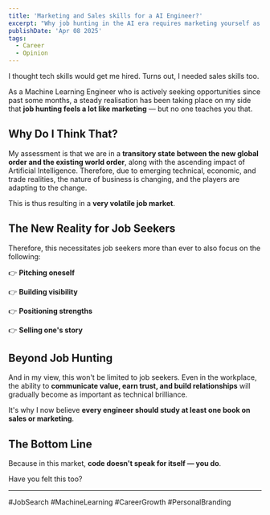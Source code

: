 ```yaml
---
title: 'Marketing and Sales skills for a AI Engineer?'
excerpt: "Why job hunting in the AI era requires marketing yourself as much as mastering algorithms - lessons from an ML engineer's job search. In today's volatile job market, technical skills alone aren't enough."
publishDate: 'Apr 08 2025'
tags:
  - Career
  - Opinion
---
```


I thought tech skills would get me hired. Turns out, I needed sales skills too.

As a Machine Learning Engineer who is actively seeking opportunities since past some months, a steady realisation has been taking place on my side that **job hunting feels a lot like marketing** — but no one teaches you that.

## Why Do I Think That?

My assessment is that we are in a **transitory state between the new global order and the existing world order**, along with the ascending impact of Artificial Intelligence. Therefore, due to emerging technical, economic, and trade realities, the nature of business is changing, and the players are adapting to the change. 

This is thus resulting in a **very volatile job market**.

## The New Reality for Job Seekers

Therefore, this necessitates job seekers more than ever to also focus on the following:

👉 **Pitching oneself**

👉 **Building visibility**

👉 **Positioning strengths**

👉 **Selling one's story**

## Beyond Job Hunting

And in my view, this won't be limited to job seekers. Even in the workplace, the ability to **communicate value, earn trust, and build relationships** will gradually become as important as technical brilliance.

It's why I now believe **every engineer should study at least one book on sales or marketing**.

## The Bottom Line

Because in this market, **code doesn't speak for itself — you do**.

Have you felt this too?

---

#JobSearch #MachineLearning #CareerGrowth #PersonalBranding 